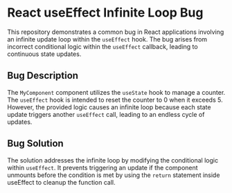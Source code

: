 # React useEffect Infinite Loop Bug
This repository demonstrates a common bug in React applications involving an infinite update loop within the `useEffect` hook. The bug arises from incorrect conditional logic within the `useEffect` callback, leading to continuous state updates.

## Bug Description
The `MyComponent` component utilizes the `useState` hook to manage a counter. The `useEffect` hook is intended to reset the counter to 0 when it exceeds 5. However, the provided logic causes an infinite loop because each state update triggers another `useEffect` call, leading to an endless cycle of updates.

## Bug Solution
The solution addresses the infinite loop by modifying the conditional logic within `useEffect`. It prevents triggering an update if the component unmounts before the condition is met by using the `return` statement inside useEffect to cleanup the function call.